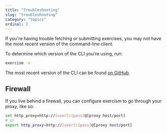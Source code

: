 ```yaml
---
title: "Troubleshooting"
slug: "troubleshooting"
category: "topics"
ordinal: 2
---
```


If you're having trouble fetching or submitting exercises, you may not have the most recent version of the command-line client.

To determine which version of the CLI you're using, run:

```bash
exercism -v
```

The most recent version of the CLI can be found [on GitHub](https://github.com/exercism/cli/releases/latest).

## Firewall

If you live behind a firewall, you can configure exercism to go through your proxy, like so:

```bash
set http_proxy=http://[user]:[pass]@[proxy host/port]
# or
export http_proxy=http://[user]:[pass]@[proxy host/port]
```
